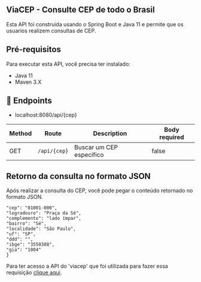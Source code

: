 ## ViaCEP - Consulte CEP de todo o Brasil
Esta API foi construida usando o Spring Boot e Java 11 e permite que os usuarios realizem consultas de CEP.

## Pré-requisitos
Para executar esta API, você precisa ter instalado:

- Java 11
- Maven 3.X

## 🔗 Endpoints
- localhost:8080/api/{cep}

| Method | Route        | Description              | Body required |
|--------|--------------|--------------------------|---------------|
| GET    | `/api/{cep}` | Buscar um CEP específico | false         |

## Retorno da consulta no formato JSON
Após realizar a consulta do CEP, você pode pegar o conteúdo retornado no formato JSON.

```json{
"cep": "01001-000",
"logradouro": "Praça da Sé",
"complemento": "lado ímpar",
"bairro": "Sé",
"localidade": "São Paulo",
"uf": "SP",
"ddd": "",
"ibge": "3550308",
"gia": "1004"
}
```
Para ter acesso a API do 'viacep' que foi utilizada para fazer essa requisição [clique aqui](https://viacep.com.br).